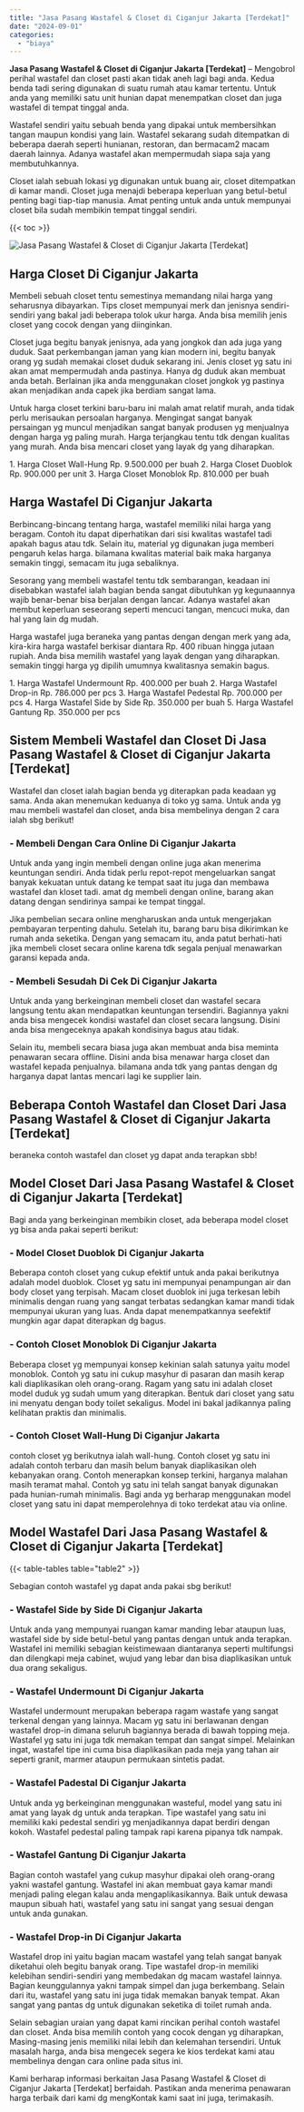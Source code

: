 ```yaml
---
title: "Jasa Pasang Wastafel & Closet di Ciganjur Jakarta [Terdekat]"
date: "2024-09-01"
categories: 
  - "biaya"
---
```


**Jasa Pasang Wastafel & Closet di Ciganjur Jakarta \[Terdekat\]** – Mengobrol perihal wastafel dan closet pasti akan tidak aneh lagi bagi anda. Kedua benda tadi sering digunakan di suatu rumah atau kamar tertentu. Untuk anda yang memiliki satu unit hunian dapat menempatkan closet dan juga wastafel di tempat tinggal anda.

Wastafel sendiri yaitu sebuah benda yang dipakai untuk membersihkan tangan maupun kondisi yang lain. Wastafel sekarang sudah ditempatkan di beberapa daerah seperti hunianan, restoran, dan bermacam2 macam daerah lainnya. Adanya wastafel akan mempermudah siapa saja yang membutuhkannya.

Closet ialah sebuah lokasi yg digunakan untuk buang air, closet ditempatkan di kamar mandi. Closet juga menajdi beberapa keperluan yang betul-betul penting bagi tiap-tiap manusia. Amat penting untuk anda untuk mempunyai closet bila sudah membikin tempat tinggal sendiri.

{{< toc >}}

![Jasa Pasang Wastafel & Closet di Ciganjur Jakarta [Terdekat]](/images/wastafel-closet-murah43.png)

## Harga Closet Di Ciganjur Jakarta

Membeli sebuah closet tentu semestinya memandang nilai harga yang seharusnya dibayarkan. Tips closet mempunyai merk dan jenisnya sendiri-sendiri yang bakal jadi beberapa tolok ukur harga. Anda bisa memilih jenis closet yang cocok dengan yang diinginkan.

Closet juga begitu banyak jenisnya, ada yang jongkok dan ada juga yang duduk. Saat perkembangan jaman yang kian modern ini, begitu banyak orang yg sudah memakai closet duduk sekarang ini. Jenis closet yg satu ini akan amat mempermudah anda pastinya. Hanya dg duduk akan membuat anda betah. Berlainan jika anda menggunakan closet jongkok yg pastinya akan menjadikan anda capek jika berdiam sangat lama.

Untuk harga closet terkini baru-baru ini malah amat relatif murah, anda tidak perlu merisaukan persoalan harganya. Mengingat sangat banyak persaingan yg muncul menjadikan sangat banyak produsen yg menjualnya dengan harga yg paling murah. Harga terjangkau tentu tdk dengan kualitas yang murah. Anda bisa mencari closet yang layak dg yang diharapkan.

1\. Harga Closet Wall-Hung Rp. 9.500.000 per buah 2. Harga Closet Duoblok Rp. 900.000 per unit 3. Harga Closet Monoblok Rp. 810.000 per buah

## Harga Wastafel Di Ciganjur Jakarta

Berbincang-bincang tentang harga, wastafel memiliki nilai harga yang beragam. Contoh itu dapat diperhatikan dari sisi kwalitas wastafel tadi apakah bagus atau tdk. Selain itu, material yg digunakan juga memberi pengaruh kelas harga. bilamana kwalitas material baik maka harganya semakin tinggi, semacam itu juga sebaliknya.

Sesorang yang membeli wastafel tentu tdk sembarangan, keadaan ini disebabkan wastafel ialah bagian benda sangat dibutuhkan yg kegunaannya wajib benar-benar bisa berjalan dengan lancar. Adanya wastafel akan membut keperluan seseorang seperti mencuci tangan, mencuci muka, dan hal yang lain dg mudah.

Harga wastafel juga beraneka yang pantas dengan dengan merk yang ada, kira-kira harga wastafel berkisar diantara Rp. 400 ribuan hingga jutaan rupiah. Anda bisa memilih wastafel yang layak dengan yang diharapkan. semakin tinggi harga yg dipilih umumnya kwalitasnya semakin bagus.

1\. Harga Wastafel Undermount Rp. 400.000 per buah 2. Harga Wastafel Drop-in Rp. 786.000 per pcs 3. Harga Wastafel Pedestal Rp. 700.000 per pcs 4. Harga Wastafel Side by Side Rp. 350.000 per buah 5. Harga Wastafel Gantung Rp. 350.000 per pcs

## Sistem Membeli Wastafel dan Closet Di Jasa Pasang Wastafel & Closet di Ciganjur Jakarta \[Terdekat\]

Wastafel dan closet ialah bagian benda yg diterapkan pada keadaan yg sama. Anda akan menemukan keduanya di toko yg sama. Untuk anda yg mau membeli wastafel dan closet, anda bisa membelinya dengan 2 cara ialah sbg berikut!

### \- Membeli Dengan Cara Online Di Ciganjur Jakarta

Untuk anda yang ingin membeli dengan online juga akan menerima keuntungan sendiri. Anda tidak perlu repot-repot mengeluarkan sangat banyak kekuatan untuk datang ke tempat saat itu juga dan membawa wastafel dan kloset tadi. amat dg membeli dengan online, barang akan datang dengan sendirinya sampai ke tempat tinggal.

Jika pembelian secara online mengharuskan anda untuk mengerjakan pembayaran terpenting dahulu. Setelah itu, barang baru bisa dikirimkan ke rumah anda seketika. Dengan yang semacam itu, anda patut berhati-hati jika membeli closet secara online karena tdk segala penjual menawarkan garansi kepada anda.

### \- Membeli Sesudah Di Cek Di Ciganjur Jakarta

Untuk anda yang berkeinginan membeli closet dan wastafel secara langsung tentu akan mendapatkan keuntungan tersendiri. Bagiannya yakni anda bisa mengecek kondisi wastafel dan closet secara langsung. Disini anda bisa mengeceknya apakah kondisinya bagus atau tidak.

Selain itu, membeli secara biasa juga akan membuat anda bisa meminta penawaran secara offline. Disini anda bisa menawar harga closet dan wastafel kepada penjualnya. bilamana anda tdk yang pantas dengan dg harganya dapat lantas mencari lagi ke supplier lain.

## Beberapa Contoh Wastafel dan Closet Dari Jasa Pasang Wastafel & Closet di Ciganjur Jakarta \[Terdekat\]

beraneka contoh wastafel dan closet yg dapat anda terapkan sbb!

## Model Closet Dari Jasa Pasang Wastafel & Closet di Ciganjur Jakarta \[Terdekat\]

Bagi anda yang berkeinginan membikin closet, ada beberapa model closet yg bisa anda pakai seperti berikut:

### \- Model Closet Duoblok Di Ciganjur Jakarta

Beberapa contoh closet yang cukup efektif untuk anda pakai berikutnya adalah model duoblok. Closet yg satu ini mempunyai penampungan air dan body closet yang terpisah. Macam closet duoblok ini juga terkesan lebih minimalis dengan ruang yang sangat terbatas sedangkan kamar mandi tidak mempunyai ukuran yang luas. Anda dapat menempatkannya seefektif mungkin agar dapat diterapkan dg bagus.

### \- Contoh Closet Monoblok Di Ciganjur Jakarta

Beberapa closet yg mempunyai konsep kekinian salah satunya yaitu model monoblok. Contoh yg satu ini cukup masyhur di pasaran dan masih kerap kali diaplikasikan oleh orang-orang. Ragam yang satu ini adalah closet model duduk yg sudah umum yang diterapkan. Bentuk dari closet yang satu ini menyatu dengan body toilet sekaligus. Model ini bakal jadikannya paling kelihatan praktis dan minimalis.

### \- Contoh Closet Wall-Hung Di Ciganjur Jakarta

contoh closet yg berikutnya ialah wall-hung. Contoh closet yg satu ini adalah contoh terbaru dan masih belum banyak diaplikasikan oleh kebanyakan orang. Contoh menerapkan konsep terkini, harganya malahan masih teramat mahal. Contoh yg satu ini telah sangat banyak digunakan pada hunian-rumah minimalis. Bagi anda yg berharap menggunakan model closet yang satu ini dapat memperolehnya di toko terdekat atau via online.

## Model Wastafel Dari Jasa Pasang Wastafel & Closet di Ciganjur Jakarta \[Terdekat\]

{{< table-tables table="table2" >}}

Sebagian contoh wastafel yg dapat anda pakai sbg berikut!

### \- Wastafel Side by Side Di Ciganjur Jakarta

Untuk anda yang mempunyai ruangan kamar manding lebar ataupun luas, wastafel side by side betul-betul yang pantas dengan untuk anda terapkan. Wastafel ini memiliki sebagian keistimewaan diantaranya seperti multifungsi dan dilengkapi meja cabinet, wujud yang lebar dan bisa diaplikasikan untuk dua orang sekaligus.

### \- Wastafel Undermount Di Ciganjur Jakarta

Wastafel undermount merupakan beberapa ragam wastafe yang sangat terkenal dengan yang lainnya. Macam yg satu ini berlawanan dengan wastafel drop-in dimana seluruh bagiannya berada di bawah topping meja. Wastafel yg satu ini juga tdk memakan tempat dan sangat simpel. Melainkan ingat, wastafel tipe ini cuma bisa diaplikasikan pada meja yang tahan air seperti granit, marmer ataupun permukaan sintetis padat.

### \- Wastafel Padestal Di Ciganjur Jakarta

Untuk anda yg berkeinginan menggunakan wasteful, model yang satu ini amat yang layak dg untuk anda terapkan. Tipe wastafel yang satu ini memiliki kaki pedestal sendiri yg menjadikannya dapat berdiri dengan kokoh. Wastafel pedestal paling tampak rapi karena pipanya tdk nampak.

### \- Wastafel Gantung Di Ciganjur Jakarta

Bagian contoh wastafel yang cukup masyhur dipakai oleh orang-orang yakni wastafel gantung. Wastafel ini akan membuat gaya kamar mandi menjadi paling elegan kalau anda mengaplikasikannya. Baik untuk dewasa maupun sibuah hati, wastafel yang satu ini sangat yang sesuai dengan untuk anda gunakan.

### \- Wastafel Drop-in Di Ciganjur Jakarta

Wastafel drop ini yaitu bagian macam wastafel yang telah sangat banyak diketahui oleh begitu banyak orang. Tipe wastafel drop-in memiliki kelebihan sendiri-sendiri yang membedakan dg macam wastafel lainnya. Bagian keunggulannya yakni tampak simpel dan juga berkembang. Selain dari itu, wastafel yang satu ini juga tidak memakan banyak tempat. Akan sangat yang pantas dg untuk digunakan seketika di toilet rumah anda.

Selain sebagian uraian yang dapat kami rincikan perihal contoh wastafel dan closet. Anda bisa memilih contoh yang cocok dengan yg diharapkan, Masing-masing jenis memiliki nilai lebih dan kelemahan tersendiri. Untuk masalah harga, anda bisa mengecek segera ke kios terdekat kami atau membelinya dengan cara online pada situs ini.

Kami berharap informasi berkaitan Jasa Pasang Wastafel & Closet di Ciganjur Jakarta \[Terdekat\] berfaidah. Pastikan anda menerima penawaran harga terbaik dari kami dg mengKontak kami saat ini juga, terimakasih.
